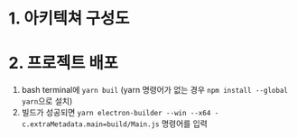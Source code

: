 # 1. 아키텍쳐 구성도

# 2. 프로젝트 배포

1.  bash terminal에 `yarn buil` (yarn 명령어가 없는 경우 `npm install --global yarn`으로 설치)
2.  빌드가 성공되면 `yarn electron-builder --win --x64 -c.extraMetadata.main=build/Main.js` 명령어를 입력

